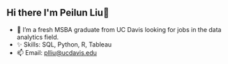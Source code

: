 ## Hi there I'm Peilun Liu👋


- 🌱 I’m a fresh MSBA graduate from UC Davis looking for jobs in the data analytics field.
- ✨ Skills: SQL, Python, R, Tableau
- 📫 Email: plliu@ucdavis.edu

